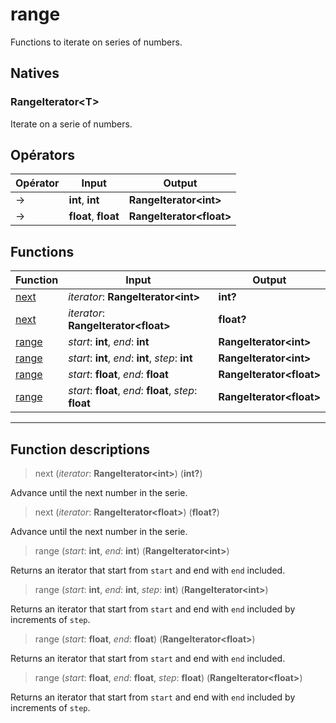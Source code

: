 # range

Functions to iterate on series of numbers.
## Natives
### RangeIterator\<T>
Iterate on a serie of numbers.
## Opérators
|Opérator|Input|Output|
|-|-|-|
|->|**int**, **int**|**RangeIterator\<int>**|
|->|**float**, **float**|**RangeIterator\<float>**|
## Functions
|Function|Input|Output|
|-|-|-|
|[next](#func_0)|*iterator*: **RangeIterator\<int>**|**int?**|
|[next](#func_1)|*iterator*: **RangeIterator\<float>**|**float?**|
|[range](#func_2)|*start*: **int**, *end*: **int**|**RangeIterator\<int>**|
|[range](#func_3)|*start*: **int**, *end*: **int**, *step*: **int**|**RangeIterator\<int>**|
|[range](#func_4)|*start*: **float**, *end*: **float**|**RangeIterator\<float>**|
|[range](#func_5)|*start*: **float**, *end*: **float**, *step*: **float**|**RangeIterator\<float>**|


***
## Function descriptions

<a id="func_0"></a>
> next (*iterator*: **RangeIterator\<int>**) (**int?**)

Advance until the next number in the serie.

<a id="func_1"></a>
> next (*iterator*: **RangeIterator\<float>**) (**float?**)

Advance until the next number in the serie.

<a id="func_2"></a>
> range (*start*: **int**, *end*: **int**) (**RangeIterator\<int>**)

Returns an iterator that start from `start` and end with `end` included.

<a id="func_3"></a>
> range (*start*: **int**, *end*: **int**, *step*: **int**) (**RangeIterator\<int>**)

Returns an iterator that start from `start` and end with `end` included by increments of `step`.

<a id="func_4"></a>
> range (*start*: **float**, *end*: **float**) (**RangeIterator\<float>**)

Returns an iterator that start from `start` and end with `end` included.

<a id="func_5"></a>
> range (*start*: **float**, *end*: **float**, *step*: **float**) (**RangeIterator\<float>**)

Returns an iterator that start from `start` and end with `end` included by increments of `step`.

